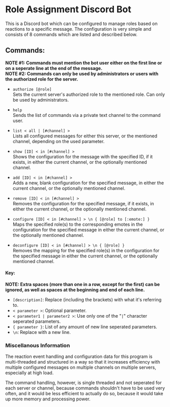 # Role Assignment Discord Bot

This is a Discord bot which can be configured to manage roles based on reactions to a specific message.
The configuration is very simple and consists of 8 commands which are listed and described below.

## Commands:

**NOTE #1: Commands must mention the bot user either on the first line or on a seperate line at the end of the message.**  
**NOTE #2: Commands can only be used by administrators or users with the authorized role for the server.**

* `authorize [@role]`<br>
Sets the current server's authorized role to the mentioned role. Can only be used by administrators.
* `help`<br>
Sends the list of commands via a private text channel to the command user.
* `list < all | [#channel] >`<br>
Lists all configured messages for either this server, or the mentioned channel, depending on the used parameter.
* `show [ID] < in [#channel] >`<br>
Shows the configuration for the message with the specified ID, if it exists, in either the current channel, or the optionally mentioned channel.

* `add [ID] < in [#channel] >`<br>
Adds a new, blank configuration for the specified message, in either the current channel, or the optionally mentioned channel.
* `remove [ID] < in [#channel] >`<br>
Removes the configuration for the specified message, if it exists, in either the current channel, or the optionally mentioned channel.

* `configure [ID] < in [#channel] > \n { [@role] to [:emote:] }`<br>
Maps the specified role(s) to the corresponding emotes in the configuration for the specified message in either the current channel, or the optionally mentioned channel.
* `deconfigure [ID] < in [#channel] > \n { [@role] }`<br>
Removes the mapping for the specified role(s) in the configuration for the specified message in either the current channel, or the optionally mentioned channel.

#### Key:

**NOTE: Extra spaces (more than one in a row, except for the first) can be ignored, as well as spaces at the beginning and end of each line.**

* `[description]`: Replace (including the brackets) with what it's referring to.
* `< parameter >`: Optional parameter.
* `< parameter1 | parameter2 >`: Use only one of the "`|`" character seperated parameters.
* `{ parameter }`: List of any amount of new line seperated parameters.
* `\n`: Replace with a new line.

### Miscellanous Information

The reaction event handling and configuration data for this program is multi-threaded and structured
in a way so that it increases efficiency with multiple configured messages on multiple channels on multiple servers,
especially at high load.

The command handling, however, is single threaded and not seperated for each server or channel,
because commands shouldn't have to be used very often, and it would be less efficient to actually do so,
because it would take up more memory and processing power.
